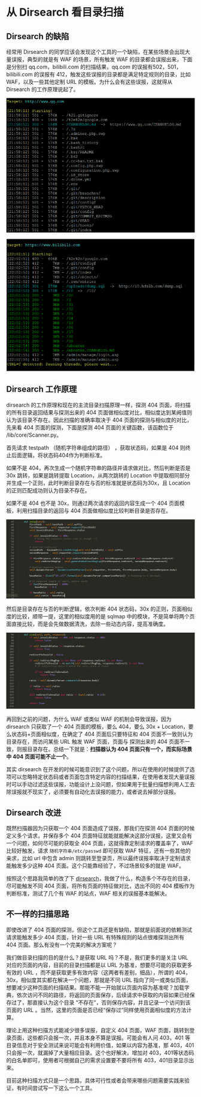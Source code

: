 # 从 Dirsearch 看目录扫描

## Dirsearch 的缺陷

经常用 Dirsearch 的同学应该会发现这个工具的一个缺陷，在某些场景会出现大量误报，典型的就是有 WAF 的场景，所有触发  WAF 的目录都会误报出来，下面是分别扫 qq.com，bilibili.com 的扫描结果，qq.com 的误报有502，501，bilibili.com 的误报有 412，触发这些误报的目录都是满足特定规则的目录，比如 WAF，以及一些其他定制 URL 的模板。为什么会有这些误报，这就得从 Dirsearch 的工作原理说起了。

![](pic/1.png)

![](pic/2.png)



## Dirsearch 工作原理

dirsearch 的工作原理和现在的主流目录扫描原理一样，探测 404 页面，将扫描的所有目录返回结果与探测出来的 404 页面做相似度对比，相似度达到某阙值则认为该目录不存在。因此扫描的准确率取决于 404 页面的探测与相似度的对比，先来看 404 页面的探测，下面是探测 404 页面的关键函数，该函数位于 /lib/core/Scanner.py。

首先请求 testpath （随机字符串组成的路径） ，获取状态码，如果是 404 则终止后面逻辑，将状态码404作为判断标准。

如果不是 404，再次生成一个随机字符串的路径并请求做对比，然后判断是否是 30x 跳转，如果是跳转提取 Location，从两次跳转的 Location 中提取相同部分并生成一个正则，此时判断目录存在与否的标准就是状态码为30x，且 Location 的正则匹配成功则认为目录不存在。

如果不是 404 也不是 30x，则通过两次请求的返回内容生成一个 404 页面模板，利用扫描目录的返回与 404 页面做相似度比较判断目录是否存在。

![](pic/3.png)

然后是目录存在与否的判断逻辑，依次判断 404 状态码，30x 的正则，页面相似度的比较，顺带一提，这里的相似度用的是 sqlmap 中的模块，不是简单将两个页面直接比较，而是会先做数据清洗，去除一些动态内容，提高准确度。

![](pic/4.png)

再回到之前的问题，为什么 WAF 或类似 WAF 的机制会导致误报，因为 dirsearch 只获取了一个 404 页面的模板，要么 404，要么 30x + Location，要么状态码+页面相似度，在确定了 404 页面后只要特征和 404 页面不一致则认为目录存在，而访问某些 URL 触发 WAF 页面，页面与 探测出来的 404 页面不一致，则报目录存在。总结一下就是：**扫描器认为 404 页面只有一个，而实际场景中 404 页面可能不止一个**。

其实 dirsearch 在开发的时候可能意识到了这个问题，所以在使用的时候提供了选项可以忽略特定状态码或者页面包含特定内容的扫描结果，在使用者发现大量误报时可以手动过滤这些误报，功能设计上没问题，但如果用于批量扫描想利用人工去除误报就不现实了，必须要有自动化去误报的能力，或者说去掉部分误报。

## Dirsearch 改进

既然扫描器因为只获取一个 404 页面造成了误报，那我们在探测 404 页面的时候定义多个请求，并保存多个 404 页面特征就能就能解决这部分误报，这里又会有一个问题，如何尽可能的获取全 404 页面，这就得靠定制请求的覆盖率了，WAF 比较好触发，请求 `随机字符串/etc/passwd` 即可获取 WAF 特征，还有一些其他的亲求，比如 url 中包含 admin 则跳转至登录页，所以最终误报率取决于定制请求能触发多少这种 404 页面。这个只能靠经验了，不过场景较多的就是 WAF。

按照这个思路我简单的改了下 [dirsearch](https://github.com/Fuinow/dirsearch)，我做了什么，构造多个不存在的目录，尽可能触发不同 404 页面，将所有页面的特征做对比，选出不同的 404 模板作为判断标准，测试了几个有 WAF 的站点，WAF 相关的误报基本能解决。

## 不一样的扫描思路

即使改进了 404 页面的探测，但这个工具还是有缺陷，那就是前面说的依赖测试请求能触发多少 404 页面，针对一些 URL 有特殊规则的站点很难探测出所有 404 页面。那么有没有一个完美的解决方案呢？

我们做目录扫描的目的是什么？是获取 URL 吗？不是，我们更多的是关注 URL 对应的页面的内容，目前的目录扫描都是以 URL 为基准，想要尽可能的获取更多有效的 URL ，而不是获取更多有效内容（这两者有差别，细品），所谓的 404，30x，相似度其实都在解决一个问题，那就是不同 URL 指向了同一或类似页面，想要减少这种页面的扫描结果。那能不能一开始就以页面内容为基准呢？加载字典，依次访问不同的路径，将返回的页面保存，后续请求中获取的内容如果已经保存过了，那直接认为这个目录 “不存在”，否则保存内容，并且记录一个访问到该页面的 URL 。当然，这里的页面是否已经“保存过”同样使用页面相似度的方法计算。

理论上用这种扫描方式能减少很多误报，自定义 404 页面，WAF 页面，跳转到登录页面，这些都只会报一次，并且本身不算是误报。可能会有人问 403，401 等目录信息对于安全测试来说可能会有利用价值，如果以内容为基准，那 403，401只会报一次，就漏掉了大量相应目录。这个也好解决，增加对 403，401等状态码的白名单即可，使用者可根据自己的需求设置要不要将所有 403，401目录显示出来。

目前这种扫描方式只是一个思路，具体可行性或者会带来哪些问题需要实践来验证，有时间尝试写一下这么一个工具。